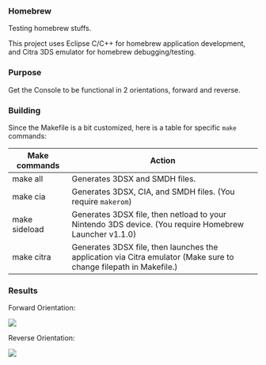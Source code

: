 ### Homebrew

Testing homebrew stuffs.

This project uses Eclipse C/C++ for homebrew application development, and Citra 3DS emulator for homebrew debugging/testing.

### Purpose

Get the Console to be functional in 2 orientations, forward and reverse.

### Building

Since the Makefile is a bit customized, here is a table for specific `make` commands:

|Make commands|Action|
|---|---|
|make all|Generates 3DSX and SMDH files.|
|make cia|Generates 3DSX, CIA, and SMDH files. (You require `makerom`)|
|make sideload|Generates 3DSX file, then netload to your Nintendo 3DS device. (You require Homebrew Launcher v1.1.0)|
|make citra|Generates 3DSX file, then launches the application via Citra emulator (Make sure to change filepath in Makefile.)|


### Results

Forward Orientation:

![](http://i.imgur.com/gz15sh3.png)

Reverse Orientation:

![](http://i.imgur.com/10rw5QP.png)